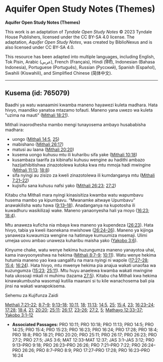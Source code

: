 # Aquifer Open Study Notes (Themes)

**Aquifer Open Study Notes (Themes)**

This work is an adaptation of *Tyndale Open Study Notes* © 2023 Tyndale House Publishers, licensed under the CC BY\-SA 4\.0 license. The adaptation, *Aquifer Open Study Notes*, was created by BiblioNexus and is also licensed under CC BY\-SA 4\.0\.

This resource has been adapted into multiple languages, including English, Tok Pisin, Arabic (عربي), French (Français), Hindi (हिंदी), Indonesian (Bahasa Indonesia), Portuguese (Português), Russian (Русский), Spanish (Español), Swahili (Kiswahili), and Simplified Chinese (简体中文).



--------------------------------

## Kusema (id: 765079)

Baadhi ya watu wanaamini kwamba maneno hayawezi kuleta madhara. Hata hivyo, maandiko yanatoa mtazamo tofauti. Maneno yana uwezo wa kuleta "uzima na mauti" ([Mithali 18:21](https://ref.ly/Prov18:21)).

Mithali inaorodhesha mambo mengi tunayosema ambayo husababisha madhara:

* uongo ([Mithali 14:5](https://ref.ly/Prov14:5), [25](https://ref.ly/Prov14:25))
* mabishano ([Mithali 26:17](https://ref.ly/Prov26:17))
* matusi au laana ([Mithali 20:20](https://ref.ly/Prov20:20))
* kusema uongo kuhusu mtu ili kuharibu sifa yake ([Mithali 10:18](https://ref.ly/Prov10:18))
* kusambaza taarifa za kibinafsi kuhusu wengine au hadithi ambazo hazijathibitishwa zinazotolewa kutoka kwa mtu mmoja hadi mwingine ([Mithali 11:13](https://ref.ly/Prov11:13); [18:8](https://ref.ly/Prov18:8))
* sifa nyingi au zisizo za kweli zinazotolewa ili kumdanganya mtu ([Mithali 7:21–22](https://ref.ly/Prov7:21-Prov7:22))
* kujisifu sana kuhusu nafsi yako ([Mithali 26:23](https://ref.ly/Prov26:23); [27:2](https://ref.ly/Prov27:2))

Kitabu cha Mithali mara nyingi kinasisitiza kwamba watu wapumbavu husema mambo ya kipumbavu. “Mwanamke aitwaye Upumbavu” anawakilisha watu hawa ([9:13–18](https://ref.ly/Prov9:13-Prov9:18)). Anadanganya na kupotosha ili kuwadhuru wasikilizaji wake. Maneno yanaonyesha hali ya moyo ([16:23](https://ref.ly/Prov16:23); [18:4](https://ref.ly/Prov18:4)).

Mtu anaweza kuficha nia mbaya kwa maneno ya kupendeza ([26:23](https://ref.ly/Prov26:23)). Hata hivyo, tabia ya kweli itaonekana mwishowe ([26:24–26](https://ref.ly/Prov26:24-Prov26:26)). Maneno ya kijinga yanaweza kuwaumiza wengine na hatimaye kumuumiza msemaji. Ulimi umejaa uovu ambao unaweza kuharibu maisha yako ([Yakobo 3:6](https://ref.ly/Jas3:6)).

Kinyume chake, watu wenye hekima huzungumza maneno yanayotoa uhai, kama inavyoonyeshwa na hekima ([Mithali 8:7–9](https://ref.ly/Prov8:7-Prov8:9); [10:11](https://ref.ly/Prov10:11)). Watu wenye hekima hutumia maneno yao kwa uangalifu na mara nyingi ni wapole ([17:27–28](https://ref.ly/Prov17:27-Prov17:28); [15:4](https://ref.ly/Prov15:4); [16:24](https://ref.ly/Prov16:24)). Hata hivyo, mtu mwenye hekima pia anajua wakati unaofaa wa kuzungumza ([15:23](https://ref.ly/Prov15:23); [25:11](https://ref.ly/Prov25:11)). Mtu huyu anaelewa kwamba wakati mwingine hata ukosoaji mkali ni muhimu (tazama [27:5](https://ref.ly/Prov27:5)). Kitabu cha Mithali kwa hekima kinawakumbusha wasomaji kutilia maanani si tu kile wanachosema bali pia jinsi na wakati wanapokisema.

Sehemu za Kujifunza Zaidi

[Methali 7:21–22](https://ref.ly/Prov7:21-Prov7:22); [8:7–9](https://ref.ly/Prov8:7-Prov8:9); [9:13–18](https://ref.ly/Prov9:13-Prov9:18); [10:11](https://ref.ly/Prov10:11), [18](https://ref.ly/Prov10:18); [11:13](https://ref.ly/Prov11:13); [14:5](https://ref.ly/Prov14:5), [25](https://ref.ly/Prov14:25); [15:4](https://ref.ly/Prov15:4), [23](https://ref.ly/Prov15:23); [16:23–24](https://ref.ly/Prov16:23-Prov16:24); [17:28](https://ref.ly/Prov17:28); [18:4](https://ref.ly/Prov18:4), [21](https://ref.ly/Prov18:21); [20:20](https://ref.ly/Prov20:20); [25:11](https://ref.ly/Prov25:11); [26:17](https://ref.ly/Prov26:17), [23–26](https://ref.ly/Prov26:23-Prov26:26); [27:2](https://ref.ly/Prov27:2), [5](https://ref.ly/Prov27:5); [Mathayo 12:33–37](https://ref.ly/Matt12:33-Matt12:37); [Yakobo 3:1–12](https://ref.ly/Jas3:1-Jas3:12)

* **Associated Passages:** PRO 10:11; PRO 10:18; PRO 11:13; PRO 14:5; PRO 14:25; PRO 15:4; PRO 15:23; PRO 16:23; PRO 16:24; PRO 17:28; PRO 18:4; PRO 18:8; PRO 18:21; PRO 20:20; PRO 25:11; PRO 26:17; PRO 26:23; PRO 27:2; PRO 27:5; JAS 3:6; MAT 12:33–MAT 12:37; JAS 3:1–JAS 3:12; PRO 9:13–PRO 9:18; PRO 26:23–PRO 26:26; PRO 7:21–PRO 7:22; PRO 26:24–PRO 26:26; PRO 8:7–PRO 8:9; PRO 17:27–PRO 17:28; PRO 16:23–PRO 16:24

